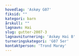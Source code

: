 ```yaml
---
hovedlag: 'Askøy G07'
fiksid: ""
kategori: barn
årskull: ""
lagnavn: Hai
slug: gutter-2007-3
lagnavniturnering: 'Askøy Hai B'
turneringskategori: 'G07 5er'
kontaktperson: 'Trond Marøy'
---
```

